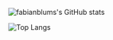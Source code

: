 <p align="center">

![fabianblums's GitHub stats](https://github-readme-stats.vercel.app/api?username=fabianblum&show_icons=true&hide_border=true&count_private=true&theme=react)

![Top Langs](https://github-readme-stats.vercel.app/api/top-langs/?username=fabianblum&show_icons=true&hide_border=true&count_private=true&theme=react)
</p>
